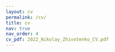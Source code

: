 ```yaml
---
layout: cv
permalink: /cv/
title: cv
nav: true
nav_order: 4
cv_pdf: 2022_Nikolay_Zhivotenko_CV.pdf
---
```

